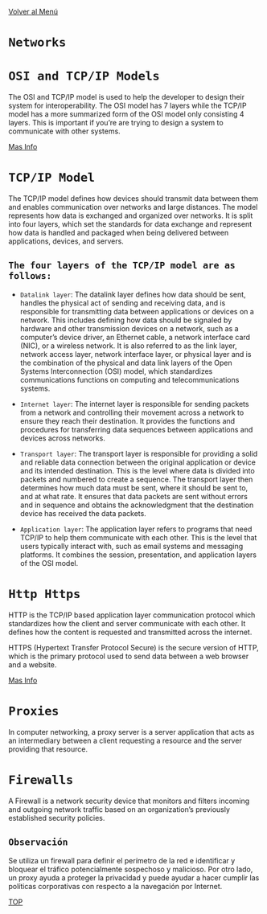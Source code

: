 [Volver al Menú](./root.md)

# `Networks`

# `OSI and TCP/IP Models`

The OSI and TCP/IP model is used to help the developer to design their system for interoperability. The OSI model has 7 layers while the TCP/IP model has a more summarized form of the OSI model only consisting 4 layers. This is important if you’re are trying to design a system to communicate with other systems.

[Mas Info](/internet/NotasGeneralInternet.md)

# `TCP/IP Model`

The TCP/IP model defines how devices should transmit data between them and enables communication over networks and large distances. The model represents how data is exchanged and organized over networks. It is split into four layers, which set the standards for data exchange and represent how data is handled and packaged when being delivered between applications, devices, and servers.

## `The four layers of the TCP/IP model are as follows:`

- `Datalink layer`: The datalink layer defines how data should be sent, handles the physical act of sending and receiving data, and is responsible for transmitting data between applications or devices on a network. This includes defining how data should be signaled by hardware and other transmission devices on a network, such as a computer’s device driver, an Ethernet cable, a network interface card (NIC), or a wireless network. It is also referred to as the link layer, network access layer, network interface layer, or physical layer and is the combination of the physical and data link layers of the Open Systems Interconnection (OSI) model, which standardizes communications functions on computing and telecommunications systems.

- `Internet layer`: The internet layer is responsible for sending packets from a network and controlling their movement across a network to ensure they reach their destination. It provides the functions and procedures for transferring data sequences between applications and devices across networks.
- `Transport layer`: The transport layer is responsible for providing a solid and reliable data connection between the original application or device and its intended destination. This is the level where data is divided into packets and numbered to create a sequence. The transport layer then determines how much data must be sent, where it should be sent to, and at what rate. It ensures that data packets are sent without errors and in sequence and obtains the acknowledgment that the destination device has received the data packets.

- `Application layer`: The application layer refers to programs that need TCP/IP to help them communicate with each other. This is the level that users typically interact with, such as email systems and messaging platforms. It combines the session, presentation, and application layers of the OSI model.

# `Http Https`

HTTP is the TCP/IP based application layer communication protocol which standardizes how the client and server communicate with each other. It defines how the content is requested and transmitted across the internet.

HTTPS (Hypertext Transfer Protocol Secure) is the secure version of HTTP, which is the primary protocol used to send data between a web browser and a website.

[Mas Info](/internet/protocolos/protocolos.md)

# `Proxies`

In computer networking, a proxy server is a server application that acts as an intermediary between a client requesting a resource and the server providing that resource.

# `Firewalls`

A Firewall is a network security device that monitors and filters incoming and outgoing network traffic based on an organization’s previously established security policies.

## `Observación`

Se utiliza un firewall para definir el perímetro de la red e identificar y bloquear el tráfico potencialmente sospechoso y malicioso. Por otro lado, un proxy ayuda a proteger la privacidad y puede ayudar a hacer cumplir las políticas corporativas con respecto a la navegación por Internet.

[TOP](#networks)
